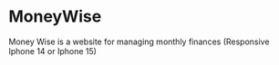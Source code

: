 # MoneyWise
Money Wise is a website for managing monthly finances (Responsive Iphone 14 or Iphone 15)
